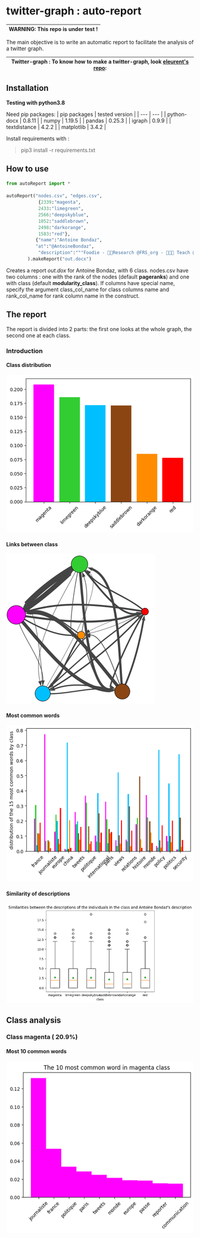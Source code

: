 # twitter-graph : auto-report

| WARNING: This repo is under test ! |
| --- |

The main objective is to write an automatic report to facilitate the analysis of a twitter graph.

| Twitter-graph : To know how to make a twitter-graph, look [eleurent's repo](https://github.com/eleurent/twitter-graph): |
| --- |

## Installation

**Testing with python3.8**

Need pip packages:
| pip packages | tested version |
| --- | --- |
| python-docx | 0.8.11 |
| numpy | 1.19.5 |
| pandas | 0.25.3 |
| igraph | 0.9.9 |
| textdistance | 4.2.2 |
| matplotlib | 3.4.2 |

Install requirements with  :
> pip3 install -r requirements.txt

## How to use

```python
from autoReport import *

autoReport("nodes.csv", "edges.csv", 
            {2339:"magenta", 
            2433:"limegreen",
            2566:"deepskyblue",
            1052:"saddlebrown",
            2498:"darkorange",
            1583:"red"}, 
           {"name":"Antoine Bondaz", 
           "at":"@AntoineBondaz",
            "description":"""Foodie - 🕵🏼‍Research @FRS_org - 👨🏼‍🏫 Teach @SciencesPo - 🇨🇳🇹🇼🇰🇷🇰🇵's foreign & security policies - Ph.D."""}
        ).makeReport("out.docx")

```

Creates a report _out.dox_ for Antoine Bondaz, with 6 class. nodes.csv have two columns : one with the rank of the nodes (default **pageranks**) and one with class (default **modularity_class**). If columns have special name, specify the argument class_col_name for class columns name and rank_col_name for rank column name in the construct.

## The report

The report is divided into 2 parts: the first one looks at the whole graph, the second one at each class.

### Introduction

#### Class distribution

![Class distribution](example/class_distribution_@AntoineBondaz.png)

#### Links between class

![Links between class](example/links_between_class_@AntoineBondaz.png)

#### Most common words

![Most common words](example/most_common_words_tot_@AntoineBondaz.png)

#### Similarity of descriptions

![Similarity of descriptions](example/similarity_descriptions_@AntoineBondaz.png)

## Class analysis

### Class magenta ( 20.9%)

#### Most 10 common words

![Class magenta Most 10 common words](example/most_common_words_magenta_@AntoineBondaz.png)